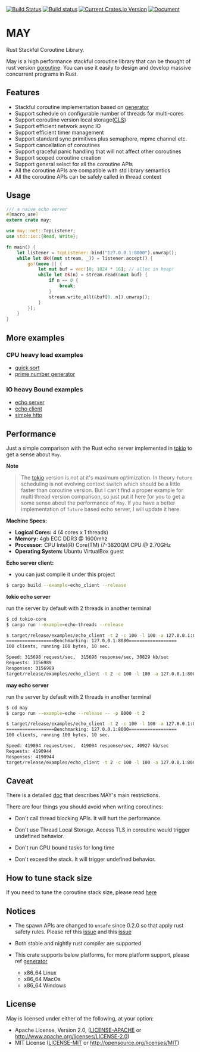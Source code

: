[![Build Status](https://travis-ci.org/Xudong-Huang/may.svg?branch=master)](https://travis-ci.org/Xudong-Huang/may)
[![Build status](https://ci.appveyor.com/api/projects/status/7gv4kw3b0m0y1iy6/branch/master?svg=true)](https://ci.appveyor.com/project/Xudong-Huang/may/branch/master)
[![Current Crates.io Version](https://img.shields.io/crates/v/may.svg)](https://crates.io/crates/may)
[![Document](https://img.shields.io/badge/doc-may-green.svg)](https://docs.rs/may)


# MAY

Rust Stackful Coroutine Library.

May is a high performance stackful coroutine library that can be thought of rust version [goroutine][go]. You can use it easily to design and develop massive concurrent programs in Rust.

## Features

* Stackful coroutine implementation based on [generator][generator]
* Support schedule on configurable number of threads for multi-cores
* Support coroutine version local storage([CLS][cls])
* Support efficient network async IO
* Support efficient timer management
* Support standard sync primitives plus semaphore, mpmc channel etc.
* Support cancellation of coroutines
* Support graceful panic handling that will not affect other coroutines
* Support scoped coroutine creation
* Support general select for all the coroutine APIs
* All the coroutine APIs are compatible with std library semantics
* All the coroutine APIs can be safely called in thread context


## Usage

```rust
/// a naive echo server
#[macro_use]
extern crate may;

use may::net::TcpListener;
use std::io::{Read, Write};

fn main() {
    let listener = TcpListener::bind("127.0.0.1:8000").unwrap();
    while let Ok((mut stream, _)) = listener.accept() {
        go!(move || {
            let mut buf = vec![0; 1024 * 16]; // alloc in heap!
            while let Ok(n) = stream.read(&mut buf) {
                if n == 0 {
                    break;
                }
                stream.write_all(&buf[0..n]).unwrap();
            }
        });
    }
}

```

## More examples

### CPU heavy load examples
* [quick sort][sort]
* [prime number generator][prime]

### IO heavy Bound examples
* [echo server][echo_server]
* [echo client][echo_client]
* [simple http][http_sever]


## Performance

Just a simple comparison with the Rust echo server implemented in [tokio][tokio] to get a sense about `May`.

**Note**
> The [tokio][tokio] version is not at it's maximum optimization. In theory `future` scheduling is not evolving context switch which should be a little faster than coroutine version. But I can't find a proper example for multi thread version comparison, so just put it here for you to get a some sense about the performance of `May`. If you have a better implementation of `future` based echo server, I will update it here.

**Machine Specs:**

  * **Logical Cores:** 4 (4 cores x 1 threads)
  * **Memory:** 4gb ECC DDR3 @ 1600mhz
  * **Processor:** CPU Intel(R) Core(TM) i7-3820QM CPU @ 2.70GHz
  * **Operating System:** Ubuntu VirtualBox guest

**Echo server client:**

* you can just compile it under this project
```sh
$ cargo build --example=echo_client --release
```

**tokio echo server**

run the server by default with 2 threads in another terminal
```sh
$ cd tokio-core
$ cargo run --example=echo-threads --release
```

```sh
$ target/release/examples/echo_client -t 2 -c 100 -l 100 -a 127.0.0.1:8080
==================Benchmarking: 127.0.0.1:8080==================
100 clients, running 100 bytes, 10 sec.

Speed: 315698 request/sec,  315698 response/sec, 30829 kb/sec
Requests: 3156989
Responses: 3156989
target/release/examples/echo_client -t 2 -c 100 -l 100 -a 127.0.0.1:8080  1.89s user 13.46s system 152% cpu 10.035 total
```

**may echo server**

run the server by default with 2 threads in another terminal
```sh
$ cd may
$ cargo run --example=echo --release -- -p 8000 -t 2
```

```sh
$ target/release/examples/echo_client -t 2 -c 100 -l 100 -a 127.0.0.1:8000
==================Benchmarking: 127.0.0.1:8000==================
100 clients, running 100 bytes, 10 sec.

Speed: 419094 request/sec,  419094 response/sec, 40927 kb/sec
Requests: 4190944
Responses: 4190944
target/release/examples/echo_client -t 2 -c 100 -l 100 -a 127.0.0.1:8000  2.60s user 16.96s system 195% cpu 10.029 total
```

## Caveat
There is a detailed [doc][caveat] that describes MAY's main restrictions.

There are four things you should avoid when writing coroutines:
* Don't call thread blocking APIs.
It will hurt the performance. 

* Don't use Thread Local Storage.
Access TLS in coroutine would trigger undefined behavior.

* Don't run CPU bound tasks for long time
* Don't exceed the stack. It will trigger undefined behavior.

## How to tune stack size
If you need to tune the coroutine stack size, please read [here][stack]

## Notices
* The spawn APIs are changed to `unsafe` since 0.2.0 so that apply rust safety rules. Please ref this [issue](https://github.com/Xudong-Huang/may/issues/6) and this [issue](https://github.com/Xudong-Huang/may/issues/8)
* Both stable and nightly rust compiler are supported
* This crate supports below platforms, for more platform support, please ref [generator][generator]

    - x86_64 Linux
    - x86_64 MacOs
    - x86_64 Windows

## License

May is licensed under either of the following, at your option:

 * Apache License, Version 2.0, ([LICENSE-APACHE](LICENSE-APACHE) or http://www.apache.org/licenses/LICENSE-2.0)
 * MIT License ([LICENSE-MIT](LICENSE-MIT) or http://opensource.org/licenses/MIT)

<!-- refs -->
[generator]:https://github.com/Xudong-Huang/generator-rs
[sort]:https://github.com/Xudong-Huang/quick_sort
[prime]:https://github.com/Xudong-Huang/prime
[echo_server]:examples/echo.rs
[echo_client]:examples/echo_client.rs
[http_sever]:examples/http.rs
[cls]:docs/CLS_instead_of_TLS.md
[go]:https://tour.golang.org/concurrency/1
[tokio]:https://github.com/tokio-rs/tokio-core/blob/master/examples/echo-threads.rs
[caveat]:docs/may_caveat.md
[stack]:docs/tune_stack_size.md

